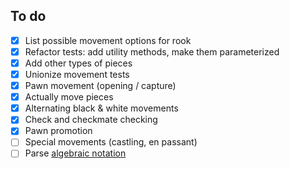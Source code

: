 ## To do

- [x] List possible movement options for rook
- [x] Refactor tests: add utility methods, make them parameterized
- [x] Add other types of pieces
- [x] Unionize movement tests
- [x] Pawn movement (opening / capture)
- [x] Actually move pieces
- [x] Alternating black & white movements
- [x] Check and checkmate checking
- [x] Pawn promotion
- [ ] Special movements (castling, en passant)
- [ ] Parse [algebraic notation](https://en.wikipedia.org/wiki/Algebraic_notation_(chess))
